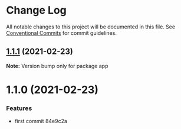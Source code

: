 # Change Log

All notable changes to this project will be documented in this file.
See [Conventional Commits](https://conventionalcommits.org) for commit guidelines.

## [1.1.1](/compare/app@1.1.0...app@1.1.1) (2021-02-23)

**Note:** Version bump only for package app





# 1.1.0 (2021-02-23)


### Features

* first commit 84e9c2a
